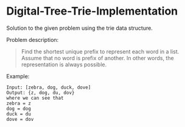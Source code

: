 # Digital-Tree-Trie-Implementation
Solution to the given problem using the trie data structure.

Problem description:
> Find the shortest unique prefix to represent each word in a list. Assume that no word is prefix of another. In other words, the representation is always possible.

Example:
```
Input: [zebra, dog, duck, dove]
Output: {z, dog, du, dov}
where we can see that
zebra = z
dog = dog
duck = du
dove = dov
```
